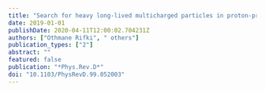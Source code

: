 ```yaml
---
title: "Search for heavy long-lived multicharged particles in proton-proton collisions at $sqrts$ = 13  TeV using the ATLAS detector"
date: 2019-01-01
publishDate: 2020-04-11T12:00:02.704231Z
authors: ["Othmane Rifki", " others"]
publication_types: ["2"]
abstract: ""
featured: false
publication: "*Phys.Rev.D*"
doi: "10.1103/PhysRevD.99.052003"
---
```


